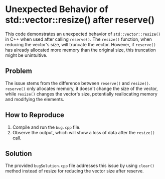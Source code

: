 # Unexpected Behavior of std::vector::resize() after reserve()

This code demonstrates an unexpected behavior of `std::vector::resize()` in C++ when used after calling `reserve()`.  The `resize()` function, when reducing the vector's size, will truncate the vector. However, if `reserve()` has already allocated more memory than the original size, this truncation might be unintuitive.

## Problem

The issue stems from the difference between `reserve()` and `resize()`. `reserve()` only allocates memory, it doesn't change the size of the vector, while `resize()` changes the vector's size, potentially reallocating memory and modifying the elements.

## How to Reproduce

1. Compile and run the `bug.cpp` file.
2. Observe the output, which will show a loss of data after the `resize()` call.

## Solution

The provided `bugSolution.cpp` file addresses this issue by using `clear()` method instead of resize for reducing the vector size after reserve.